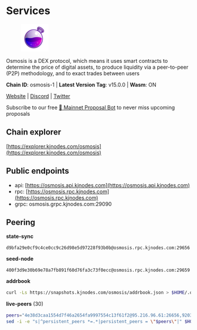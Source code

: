 # Services

<figure><img src="https://raw.githubusercontent.com/kj89/cosmos-images/main/logos/osmosis.png" alt=""><figcaption></figcaption></figure>

Osmosis is a DEX protocol, which means it uses smart contracts  to determine the price of digital assets, to produce liquidity  via a peer-to-peer (P2P) methodology, and to exact trades between users

**Chain ID**: osmosis-1 | **Latest Version Tag**: v15.0.0 | **Wasm**: ON

[Website](https://osmosis.zone) | [Discord](https://discord.gg/osmosis) | [Twitter](https://twitter.com/osmosiszone)



Subscribe to our free [🤖 Mainnet Proposal Bot](https://t.me/kjnodes_proposal_bot) to never miss upcoming proposals


## Chain explorer
[https://explorer.kjnodes.com/osmosis](https://explorer.kjnodes.com/osmosis)

## Public endpoints

* api: [https://osmosis.api.kjnodes.com](https://osmosis.api.kjnodes.com)
* rpc: [https://osmosis.rpc.kjnodes.com](https://osmosis.rpc.kjnodes.com)
* grpc: osmosis.grpc.kjnodes.com:29090

## Peering

**state-sync**

```text
d9bfa29e0cf9c4ce0cc9c26d98e5d97228f93b0b@osmosis.rpc.kjnodes.com:29656
```

**seed-node**

```text
400f3d9e30b69e78a7fb891f60d76fa3c73f0ecc@osmosis.rpc.kjnodes.com:29659
```

**addrbook**
```bash
curl -Ls https://snapshots.kjnodes.com/osmosis/addrbook.json > $HOME/.osmosisd/config/addrbook.json
```

**live-peers** (30)
```bash
peers="4e38d3caa1554d7f46a2654fa9997554c13f61f2@95.216.96.61:26656,9203fbde463bd66bb451da3de390c7d3515c2bf2@65.108.46.248:26656,d9bfa29e0cf9c4ce0cc9c26d98e5d97228f93b0b@65.109.88.38:29656,82e224c9640048a6513c589e904c0d903bb99f32@74.118.140.23:26656,7fc90a9c32c775ff685798c33fc06fe6d5009b26@202.61.229.102:26656,1990bfb9135023ca697bbb8a8d0defb6e4669478@211.219.19.74:26656,af678c610cf37bf5d443efdba7ac1354f104415c@137.184.9.18:32644,f3262b9f490720920b0002fadd500af1cef3e6a6@51.222.40.84:26656,d4e6a9d74abbf4676c8fd2d58d27fc24b59056b9@143.198.22.206:26656,c257db7b3a7f61688c6452d1e9dcfb3034e54fe8@143.198.98.144:26656,9379a49cadb2e71d896c2d4ebd5ca394e50bf983@18.116.211.23:26656,ac2fbcb5de633d136a942c28c3049e3edbc6e69a@85.239.233.61:2000,8c5e9342661a728b810d82221152b2a2fce5018a@162.19.84.205:26656,f024eadf265f72f4240e5e3ea20eac22f6695ccb@159.65.100.92:26656,ef573bd8b519f9572798444f6c229ab0a3204bb8@5.9.94.24:26656,3d311ac374e6953e97ee07c74a76f399394c3025@173.215.85.171:20000,d0c050f33b7aa1032a3763da0e7eb8df0ac72a2c@162.55.92.114:12000,65f51ebf46256d829ae5903e9faf31dae35bdf46@65.109.64.245:26656,807eda3abecff79df294d127cf58d6d5e07393ee@67.209.54.21:26656,b6ec9c7284b45eb912b01c192f7ffd8ef7508ec7@51.81.123.33:26656,e1b058e5cfa2b836ddaa496b10911da62dcf182e@23.88.21.234:26656,6ab610679f84de983dde1beb2f4cd3bd226aa31a@51.81.185.115:26656,b67b6f62e083eabe4efd2ef4f4238a56edaf85de@141.95.157.155:26656,6cbb199c891bf1ed925c64fd1ec0882afdc2e2dc@162.19.81.54:34656,8a0caf4581f135b1468408ec398d94573da02e8c@198.244.202.140:26656,3243426ab56b67f794fa60a79cc7f11bc7aa752d@35.210.252.64:26656,3e874613919a6f8b3fc26071fef563c88f031b3c@116.202.236.59:31656,170e681516b039be361df87eb626ee81c08f07a4@157.245.115.42:26656,74e8ba742d8312c250f3237c8c8f3f951c01f9df@95.216.4.104:26656,406f64a8d601e34d7311fd61ec87b0c7028bd230@138.201.23.39:46656"
sed -i -e "s|^persistent_peers *=.*|persistent_peers = \"$peers\"|" $HOME/.osmosisd/config/config.toml
```
